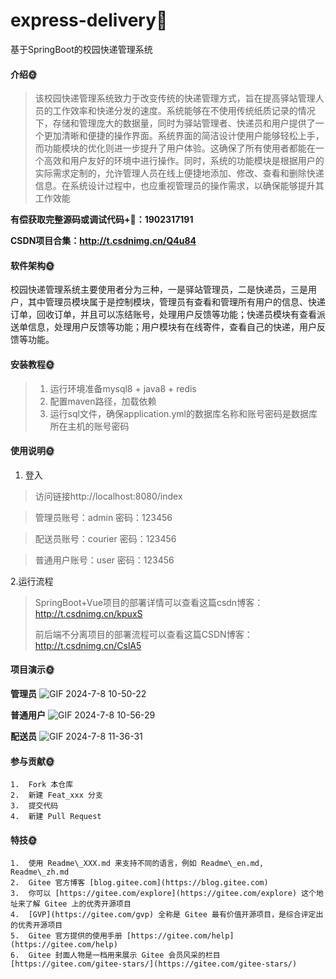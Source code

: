 # express-delivery🎂
基于SpringBoot的校园快递管理系统


#### 介绍🌞

> 该校园快递管理系统致力于改变传统的快递管理方式，旨在提高驿站管理人员的工作效率和快递分发的速度。系统能够在不使用传统纸质记录的情况下，存储和管理庞大的数据量，同时为驿站管理者、快递员和用户提供了一个更加清晰和便捷的操作界面。系统界面的简洁设计使用户能够轻松上手，而功能模块的优化则进一步提升了用户体验。这确保了所有使用者都能在一个高效和用户友好的环境中进行操作。同时，系统的功能模块是根据用户的实际需求定制的，允许管理人员在线上便捷地添加、修改、查看和删除快递信息。在系统设计过程中，也应重视管理员的操作需求，以确保能够提升其工作效能


**有偿获取完整源码或调试代码+🐧：1902317191**

**CSDN项目合集：http://t.csdnimg.cn/Q4u84**

#### 软件架构🌞

校园快递管理系统主要使用者分为三种，一是驿站管理员，二是快递员，三是用户，其中管理员模块属于是控制模块，管理员有查看和管理所有用户的信息、快递订单，回收订单，并且可以冻结账号，处理用户反馈等功能；快递员模块有查看派送单信息，处理用户反馈等功能；用户模块有在线寄件，查看自己的快递，用户反馈等功能。

#### 安装教程🌞

> 1. 运行环境准备mysql8 + java8 + redis
> 2. 配置maven路径，加载依赖
> 3. 运行sql文件，确保application.yml的数据库名称和账号密码是数据库所在主机的账号密码

#### 使用说明🌞

1. 登入

> 访问链接http://localhost:8080/index

> 管理员账号：admin	密码：123456

> 配送员账号：courier	密码：123456

> 普通用户账号：user	密码：123456

2.运行流程

>  SpringBoot+Vue项目的部署详情可以查看这篇csdn博客：http://t.csdnimg.cn/kpuxS
> 
>  前后端不分离项目的部署流程可以查看这篇CSDN博客：http://t.csdnimg.cn/CslA5

#### 项目演示🌞

**管理员**
![GIF 2024-7-8 10-50-22](https://github.com/luooin/express-delivery/assets/85004172/079f3071-9a94-4859-b51e-f5ee97b46959)


**普通用户**
![GIF 2024-7-8 10-56-29](https://github.com/luooin/express-delivery/assets/85004172/b961fe58-ca50-492d-b7fc-ab5ff4abc591)


**配送员**
![GIF 2024-7-8 11-36-31](https://github.com/luooin/express-delivery/assets/85004172/11a0baaa-f18b-412d-b8ae-d538978dff7b)




#### 参与贡献🌞

    1.  Fork 本仓库
    2.  新建 Feat_xxx 分支
    3.  提交代码
    4.  新建 Pull Request


#### 特技🌞

    1.  使用 Readme\_XXX.md 来支持不同的语言，例如 Readme\_en.md, Readme\_zh.md
    2.  Gitee 官方博客 [blog.gitee.com](https://blog.gitee.com)
    3.  你可以 [https://gitee.com/explore](https://gitee.com/explore) 这个地址来了解 Gitee 上的优秀开源项目
    4.  [GVP](https://gitee.com/gvp) 全称是 Gitee 最有价值开源项目，是综合评定出的优秀开源项目
    5.  Gitee 官方提供的使用手册 [https://gitee.com/help](https://gitee.com/help)
    6.  Gitee 封面人物是一档用来展示 Gitee 会员风采的栏目 [https://gitee.com/gitee-stars/](https://gitee.com/gitee-stars/)
